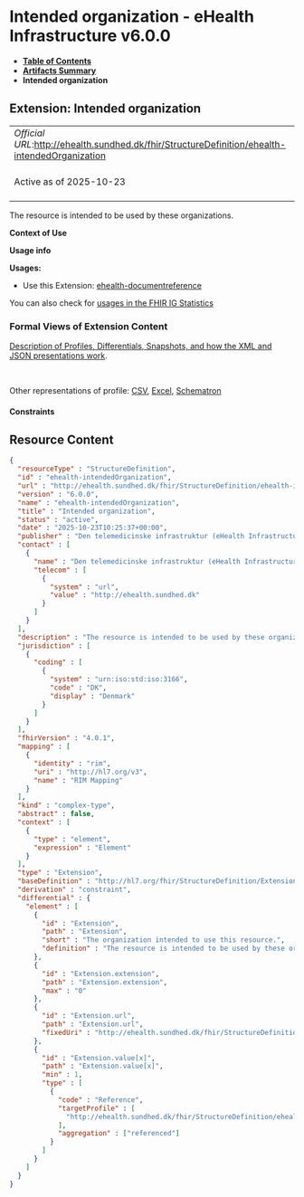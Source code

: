 # Intended organization - eHealth Infrastructure v6.0.0

* [**Table of Contents**](toc.md)
* [**Artifacts Summary**](artifacts.md)
* **Intended organization**

## Extension: Intended organization 

| | |
| :--- | :--- |
| *Official URL*:http://ehealth.sundhed.dk/fhir/StructureDefinition/ehealth-intendedOrganization | *Version*:6.0.0 |
| Active as of 2025-10-23 | *Computable Name*:ehealth-intendedOrganization |

The resource is intended to be used by these organizations.

**Context of Use**

**Usage info**

**Usages:**

* Use this Extension: [ehealth-documentreference](StructureDefinition-ehealth-documentreference.md)

You can also check for [usages in the FHIR IG Statistics](https://packages2.fhir.org/xig/dk.ehealth.sundhed.fhir.ig.core|current/StructureDefinition/ehealth-intendedOrganization)

### Formal Views of Extension Content

 [Description of Profiles, Differentials, Snapshots, and how the XML and JSON presentations work](http://build.fhir.org/ig/FHIR/ig-guidance/readingIgs.html#structure-definitions). 

 

Other representations of profile: [CSV](StructureDefinition-ehealth-intendedOrganization.csv), [Excel](StructureDefinition-ehealth-intendedOrganization.xlsx), [Schematron](StructureDefinition-ehealth-intendedOrganization.sch) 

#### Constraints



## Resource Content

```json
{
  "resourceType" : "StructureDefinition",
  "id" : "ehealth-intendedOrganization",
  "url" : "http://ehealth.sundhed.dk/fhir/StructureDefinition/ehealth-intendedOrganization",
  "version" : "6.0.0",
  "name" : "ehealth-intendedOrganization",
  "title" : "Intended organization",
  "status" : "active",
  "date" : "2025-10-23T10:25:37+00:00",
  "publisher" : "Den telemedicinske infrastruktur (eHealth Infrastructure)",
  "contact" : [
    {
      "name" : "Den telemedicinske infrastruktur (eHealth Infrastructure)",
      "telecom" : [
        {
          "system" : "url",
          "value" : "http://ehealth.sundhed.dk"
        }
      ]
    }
  ],
  "description" : "The resource is intended to be used by these organizations.",
  "jurisdiction" : [
    {
      "coding" : [
        {
          "system" : "urn:iso:std:iso:3166",
          "code" : "DK",
          "display" : "Denmark"
        }
      ]
    }
  ],
  "fhirVersion" : "4.0.1",
  "mapping" : [
    {
      "identity" : "rim",
      "uri" : "http://hl7.org/v3",
      "name" : "RIM Mapping"
    }
  ],
  "kind" : "complex-type",
  "abstract" : false,
  "context" : [
    {
      "type" : "element",
      "expression" : "Element"
    }
  ],
  "type" : "Extension",
  "baseDefinition" : "http://hl7.org/fhir/StructureDefinition/Extension",
  "derivation" : "constraint",
  "differential" : {
    "element" : [
      {
        "id" : "Extension",
        "path" : "Extension",
        "short" : "The organization intended to use this resource.",
        "definition" : "The resource is intended to be used by these organizations."
      },
      {
        "id" : "Extension.extension",
        "path" : "Extension.extension",
        "max" : "0"
      },
      {
        "id" : "Extension.url",
        "path" : "Extension.url",
        "fixedUri" : "http://ehealth.sundhed.dk/fhir/StructureDefinition/ehealth-intendedOrganization"
      },
      {
        "id" : "Extension.value[x]",
        "path" : "Extension.value[x]",
        "min" : 1,
        "type" : [
          {
            "code" : "Reference",
            "targetProfile" : [
              "http://ehealth.sundhed.dk/fhir/StructureDefinition/ehealth-organization"
            ],
            "aggregation" : ["referenced"]
          }
        ]
      }
    ]
  }
}

```
